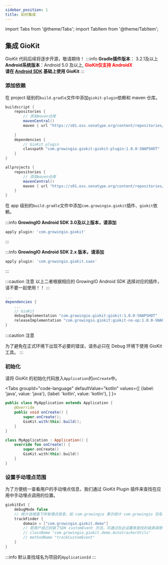 ```yaml
---
sidebar_position: 1
title: 如何集成
---
```


import Tabs from '@theme/Tabs';
import TabItem from '@theme/TabItem';

## 集成 GioKit

GioKit 代码后续将逐步开源，敬请期待！
:::info
**Gradle插件版本**： 3.2.1及以上  
**Android系统版本**：Android 5.0 及以上, **<font color='red'>GioKit仅支持 AndroidX</font>**<br/>
**请在 [Android SDK](/docs/android/base/Getting%20Started) 基础上使用 GioKit**
:::
### 添加依赖
在 project 级别的`build.gradle`文件中添加`giokit-plugin`依赖和 maven 仓库。

```groovy
buildscript {
    repositories {
        // 添加maven仓库
        mavenCentral()
        maven { url "https://s01.oss.sonatype.org/content/repositories/snapshots/" }
        
    }
    dependencies {
        // GioKit plugin
        classpath "com.growingio.giokit:giokit-plugin:1.0.0-SNAPSHOT"
    }
}

allprojects {
    repositories {
        // 添加maven仓库
        mavenCentral()
        maven { url "https://s01.oss.sonatype.org/content/repositories/snapshots/" }
    }
}
```

在 app 级别的`build.gradle`文件中添加`com.growingio.giokit`插件、`giokit`依赖。

:::info
**GrowingIO Android SDK 3.0及以上版本，请添加**
```groovy
apply plugin: 'com.growingio.giokit'
```
:::

:::info
**GrowingIO Android SDK 2.x 版本，请添加**
```groovy
apply plugin: 'com.growingio.giokit.saas'
```
:::

:::caution 注意
以上二者根据相应的 GrowingIO Android SDK 选择对应的插件，请不要一起使用！！
:::
```groovy
...
dependencies {
    ...
    // GioKit
    debugImplementation "com.growingio.giokit:giokit:1.0.0-SNAPSHOT"
    releaseImplementation "com.growingio.giokit:giokit-no-op:1.0.0-SNAPSHOT"
}
```

:::caution 注意

为了避免在正式环境下出现不必要的错误，请务必只在 Debug 环境下使用 GioKit 工具。
:::

### 初始化
请将 GioKit 的初始化代码放入`Application`的`onCreate`中。

<Tabs
  groupId="code-language"
  defaultValue="kotlin"
  values={[
    {label: 'java', value: 'java'},
    {label: 'kotlin', value: 'kotlin'},
  ]
}>

<TabItem value="java">

```java
public class MyApplication extends Application {
    @Override
    public void onCreate() {
        super.onCreate();
        GioKit.with(this).build();
    }
}
```

</TabItem>
<TabItem value="kotlin">

```kotlin
class MyApplication : Application() {
    override fun onCreate() {
        super.onCreate()
        GioKit.with(this).build()
    }
}
```

</TabItem>
</Tabs>

### 设置手动埋点范围
为了方便统一查看用户的手动埋点信息，我们通过 GioKit Plugin 插件来查找在应用中手动埋点调用的位置。
```groovy
giokitExt {
    debugMode false
    // 统计该域值下所有埋点信息，如 com.growingio 表示统计 com.growingio 包名下的埋点代码
    trackFinder {
        domain = ["com.growingio.giokit.demo"]
        // 若用户自己封装了SDK customEvent 方法，可通过在此设置来查找封装类调用的代码
        // className "com.growingio.giokit.demo.AutotrackerUtils"
        // methodName "trackCustomEvent"
    }
}
```
:::info
默认查找域名为项目的`ApplicationId`
:::